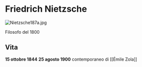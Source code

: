 # Friedrich Nietzsche
![Nietzsche187a.jpg](https://upload.wikimedia.org/wikipedia/commons/thumb/1/1b/Nietzsche187a.jpg/220px-Nietzsche187a.jpg)

Filosofo del 1800

## Vita
**15 ottobre 1844** **25 agosto 1900** contemporaneo di [[Émile Zola]] 